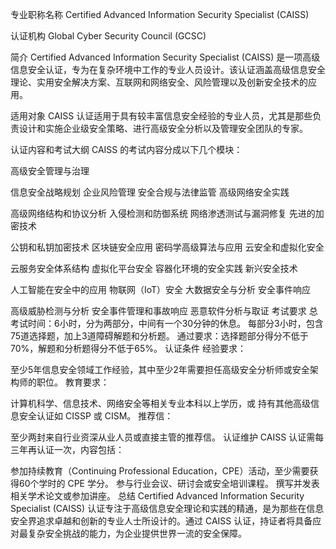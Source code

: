 专业职称名称
Certified Advanced Information Security Specialist (CAISS)

认证机构
Global Cyber Security Council (GCSC)

简介
Certified Advanced Information Security Specialist (CAISS) 是一项高级信息安全认证，专为在复杂环境中工作的专业人员设计。该认证涵盖高级信息安全理论、实用安全解决方案、互联网和网络安全、风险管理以及创新安全技术的应用。

适用对象
CAISS 认证适用于具有较丰富信息安全经验的专业人员，尤其是那些负责设计和实施企业级安全策略、进行高级安全分析以及管理安全团队的专家。

认证内容和考试大纲
CAISS 的考试内容分成以下几个模块：

高级安全管理与治理

信息安全战略规划
企业风险管理
安全合规与法律监管
高级网络安全实践

高级网络结构和协议分析
入侵检测和防御系统
网络渗透测试与漏洞修复
先进的加密技术

公钥和私钥加密技术
区块链安全应用
密码学高级算法与应用
云安全和虚拟化安全

云服务安全体系结构
虚拟化平台安全
容器化环境的安全实践
新兴安全技术

人工智能在安全中的应用
物联网（IoT）安全
大数据安全与分析
安全事件响应

高级威胁检测与分析
安全事件管理和事故响应
恶意软件分析与取证
考试要求
总考试时间：6小时，分为两部分，中间有一个30分钟的休息。
每部分3小时，包含75道选择题，加上3道障碍解题和分析题。
通过要求：选择题部分得分不低于70%，解题和分析题得分不低于65%。
认证条件
经验要求：

至少5年信息安全领域工作经验，其中至少2年需要担任高级安全分析师或安全架构师的职位。
教育要求：

计算机科学、信息技术、网络安全等相关专业本科以上学历，或
持有其他高级信息安全认证如 CISSP 或 CISM。
推荐信：

至少两封来自行业资深从业人员或直接主管的推荐信。
认证维护
CAISS 认证需每三年再认证一次，内容包括：

参加持续教育（Continuing Professional Education，CPE）活动，至少需要获得60个学时的 CPE 学分。
参与行业会议、研讨会或安全培训课程。
撰写并发表相关学术论文或参加讲座。
总结
Certified Advanced Information Security Specialist (CAISS) 认证专注于高级信息安全理论和实践的精通，是为那些在信息安全界追求卓越和创新的专业人士所设计的。通过 CAISS 认证，持证者将具备应对最复杂安全挑战的能力，为企业提供世界一流的安全保障。
